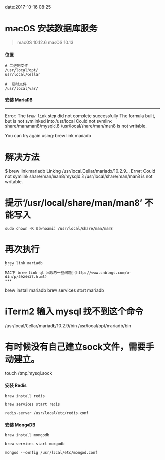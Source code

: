 date:2017-10-16 08:25

# macOS 安装数据库服务

>macOS 10.12.6
>macOS 10.13

#### 位置
```
# 二进制文件
/usr/local/opt/
usr/local/Cellar

#  临时文件
/usr/local/var/
```

#### 安装 MariaDB
***

Error: The `brew link` step did not complete successfully
The formula built, but is not symlinked into /usr/local
Could not symlink share/man/man8/mysqld.8
/usr/local/share/man/man8 is not writable.

You can try again using:
  brew link mariadb

# 解决方法
$ brew link mariadb
Linking /usr/local/Cellar/mariadb/10.2.9...
Error: Could not symlink share/man/man8/mysqld.8
/usr/local/share/man/man8 is not writable.

# 提示‘/usr/local/share/man/man8’ 不能写入
```
sudo chown -R $(whoami) /usr/local/share/man/man8
```

# 再次执行 
```
brew link mariadb
​````
MAC下 brew link qt 出现的一些问题](http://www.cnblogs.com/o-din/p/5929037.html)
***
```
brew install mariadb
brew services start mariadb

# iTerm2 输入 mysql 找不到这个命令
/usr/local/Cellar/mariadb/10.2.9/bin
/usr/local/opt/mariadb/bin

# 有时候没有自己建立sock文件，需要手动建立。
touch /tmp/mysql.sock

#### 安装 Redis

```shell
brew install redis

brew services start redis

redis-server /usr/local/etc/redis.conf
```

#### 安装 MongoDB

```shell
brew install mongodb

brew services start mongodb

mongod --config /usr/local/etc/mongod.conf
```

